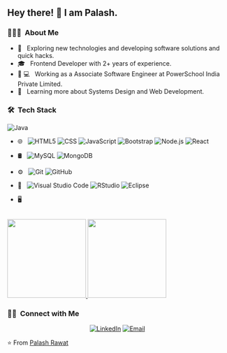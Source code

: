 <h2> Hey there! 👋 I am Palash.</h2>

<h3> 👨🏻‍💻 &nbsp;About Me </h3>

- 🤔 &nbsp; Exploring new technologies and developing software solutions and quick hacks.
- 🎓 &nbsp; Frontend Developer with 2+ years of experience.
- 💼 💻 &nbsp; Working as a Associate Software Engineer at PowerSchool India Private Limited.
- 🌱 &nbsp; Learning more about Systems Design and Web Development.

<h3> 🛠 &nbsp;Tech Stack</h3>

  ![Java](https://img.shields.io/badge/-Java-333333?style=flat&logo=Java&logoColor=007396)
- 🌐 &nbsp;
  ![HTML5](https://img.shields.io/badge/-HTML5-333333?style=flat&logo=HTML5)
  ![CSS](https://img.shields.io/badge/-CSS-333333?style=flat&logo=CSS3&logoColor=1572B6)
  ![JavaScript](https://img.shields.io/badge/-JavaScript-333333?style=flat&logo=javascript)
  ![Bootstrap](https://img.shields.io/badge/-Bootstrap-333333?style=flat&logo=bootstrap&logoColor=563D7C)
  ![Node.js](https://img.shields.io/badge/-Node.js-333333?style=flat&logo=node.js)
  ![React](https://img.shields.io/badge/-React-333333?style=flat&logo=react)
- 🛢 &nbsp;
  ![MySQL](https://img.shields.io/badge/-MySQL-333333?style=flat&logo=mysql)
  ![MongoDB](https://img.shields.io/badge/-MongoDB-333333?style=flat&logo=mongodb)
- ⚙️ &nbsp;
  ![Git](https://img.shields.io/badge/-Git-333333?style=flat&logo=git)
  ![GitHub](https://img.shields.io/badge/-GitHub-333333?style=flat&logo=github)
  
- 🔧 &nbsp;
  ![Visual Studio Code](https://img.shields.io/badge/-Visual%20Studio%20Code-333333?style=flat&logo=visual-studio-code&logoColor=007ACC)
  ![RStudio](https://img.shields.io/badge/-RStudio-333333?style=flat&logo=rstudio)
  ![Eclipse](https://img.shields.io/badge/-Eclipse-333333?style=flat&logo=eclipse-ide&logoColor=2C2255)
- 🖥 &nbsp;
  
<br/>

<a href="https://github.com/AVS1508">
  <img height="180em" src="https://github-readme-stats.vercel.app/api?username=ronaldorawat&theme=buefy&show_icons=true" />
  <img height="180em" src="https://github-readme-stats.vercel.app/api/top-langs/?username=ronaldorawat&theme=buefy&layout=compact" />
</a>

<br/>

<h3> 🤝🏻 &nbsp;Connect with Me </h3>

<p align="center">
<a href="https://www.linkedin.com/in/palashrawat/"><img alt="LinkedIn" src="https://img.shields.io/badge/LinkedIn-Palash%20Rawat%20-blue?style=flat-square&logo=linkedin"></a>
<a href="mailto:palash.rawat@gmail.com"><img alt="Email" src="https://img.shields.io/badge/Email-palash.rawat@gmail.com-blue?style=flat-square&logo=gmail"></a>
</p>

⭐️ From [Palash Rawat](https://github.com/ronaldorawat)
